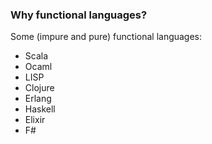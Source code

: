 
### Why functional languages?

Some (impure and pure) functional languages:
* Scala
* Ocaml
* LISP
* Clojure
* Erlang
* Haskell
* Elixir
* F#
